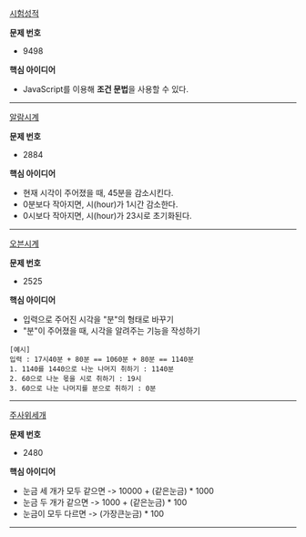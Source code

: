 
[시험성적](https://www.acmicpc.net/problem/9498)  

**문제 번호**
- 9498  

**핵심 아이디어**
- JavaScript를 이용해 **조건 문법**을 사용할 수 있다.
---
[알람시계](https://www.acmicpc.net/problem/2884)  

**문제 번호**
- 2884  

**핵심 아이디어**
- 현재 시각이 주어졌을 때, 45분을 감소시킨다.
- 0분보다 작아지면, 시(hour)가 1시간 감소한다.
- 0시보다 작아지면, 시(hour)가 23시로 초기화된다.
---
[오븐시계](https://www.acmicpc.net/problem/2525)  

**문제 번호**
- 2525  

**핵심 아이디어**
- 입력으로 주어진 시각을 "분"의 형태로 바꾸기
- "분"이 주어졌을 때, 시각을 알려주는 기능을 작성하기
```
[예시]
입력 : 17시40분 + 80분 == 1060분 + 80분 == 1140분
1. 1140를 1440으로 나눈 나머지 취하기 : 1140분
2. 60으로 나눈 몫을 시로 취하기 : 19시
3. 60으로 나눈 나머지를 분으로 취하기 : 0분
```
---
[주사위세개](https://www.acmicpc.net/problem/2480)  

**문제 번호**
- 2480  

**핵심 아이디어**
- 눈금 세 개가 모두 같으면 -> 10000 + (같은눈금) * 1000
- 눈금 두 개가 같으면 -> 1000 + (같은눈금) * 100
- 눈금이 모두 다르면 -> (가장큰눈금) * 100
---
